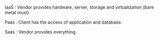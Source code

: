 
IaaS : Vendor provides hardware, server, storage and virtualization (bare metal must) 

Paas : Client has the access of application and database.

Saas : Vendor provides everything. 
